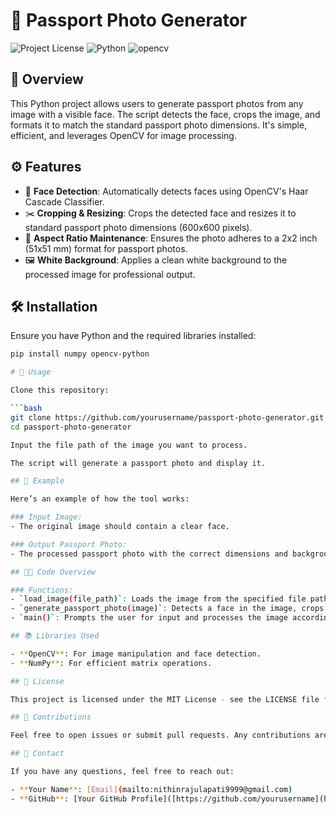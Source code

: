 # 📸 Passport Photo Generator

![Project License](https://img.shields.io/badge/license-MIT-blue.svg) ![Python](https://img.shields.io/badge/python-v3.7%2B-blue) ![opencv](https://img.shields.io/badge/OpenCV-4.x-green)

## 🌟 Overview

This Python project allows users to generate passport photos from any image with a visible face. The script detects the face, crops the image, and formats it to match the standard passport photo dimensions. It's simple, efficient, and leverages OpenCV for image processing.

## ⚙️ Features

- 👤 **Face Detection**: Automatically detects faces using OpenCV's Haar Cascade Classifier.
- ✂️ **Cropping & Resizing**: Crops the detected face and resizes it to standard passport photo dimensions (600x600 pixels).
- 📐 **Aspect Ratio Maintenance**: Ensures the photo adheres to a 2x2 inch (51x51 mm) format for passport photos.
- 🖼️ **White Background**: Applies a clean white background to the processed image for professional output.

## 🛠️ Installation

Ensure you have Python and the required libraries installed:

```bash
pip install numpy opencv-python

# 🚀 Usage

Clone this repository:

```bash
git clone https://github.com/yourusername/passport-photo-generator.git
cd passport-photo-generator

Input the file path of the image you want to process.

The script will generate a passport photo and display it.

## 📸 Example

Here’s an example of how the tool works:

### Input Image:
- The original image should contain a clear face.

### Output Passport Photo:
- The processed passport photo with the correct dimensions and background will be displayed.

## 🧑‍💻 Code Overview

### Functions:
- `load_image(file_path)`: Loads the image from the specified file path.
- `generate_passport_photo(image)`: Detects a face in the image, crops and resizes it, and generates a passport-sized photo.
- `main()`: Prompts the user for input and processes the image accordingly.

## 📚 Libraries Used

- **OpenCV**: For image manipulation and face detection.
- **NumPy**: For efficient matrix operations.

## 📝 License

This project is licensed under the MIT License - see the LICENSE file for details.

## 🤝 Contributions

Feel free to open issues or submit pull requests. Any contributions are welcome!

## 📧 Contact

If you have any questions, feel free to reach out:

- **Your Name**: [Email](mailto:nithinrajulapati9999@gmail.com)
- **GitHub**: [Your GitHub Profile]([https://github.com/yourusername](https://github.com/Nani1-glitch))
